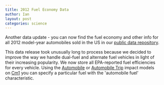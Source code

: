 ```yaml
---
title: 2012 Fuel Economy Data
author: Ian
layout: post
categories: science
---
```


Another data update - you can now find the fuel economy and other info for all 2012 model-year automobiles sold in the US in our [public data repository](http://data.brighterplanet.com).

This data release took unusually long to process because we decided to improve the way we handle dual-fuel and alternate fuel vehicles in light of their increasing popularity. We now store all EPA-reported fuel efficiencies for every vehicle. Using the [Automobile](http://impact.brighterplanet.com/models/automobile) or [Automobile Trip](http://impact.brighterplanet.com/models/automobile_trip) impact models on [Cm1](http://impact.brighterplanet.com/) you can specify a particular fuel with the 'automobile fuel' characteristic.
